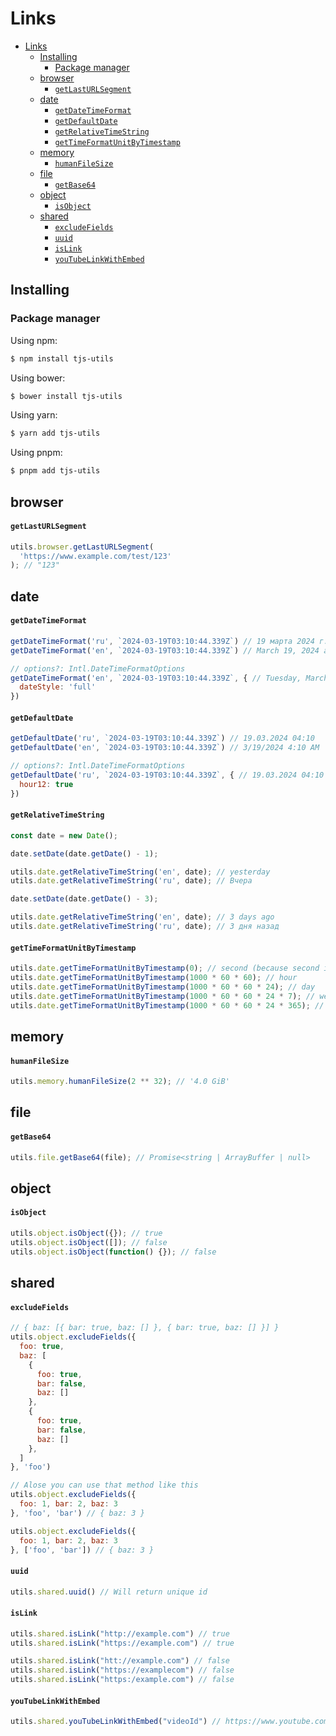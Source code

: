 # Links

- [Links](#links)
  - [Installing](#installing)
    - [Package manager](#package-manager)
  - [browser](#browser)
      - [`getLastURLSegment`](#getlasturlsegment)
  - [date](#date)
      - [`getDateTimeFormat`](#getdatetimeformat)
      - [`getDefaultDate`](#getdefaultdate)
      - [`getRelativeTimeString`](#getrelativetimestring)
      - [`getTimeFormatUnitByTimestamp`](#gettimeformatunitbytimestamp)
  - [memory](#memory)
      - [`humanFileSize`](#humanfilesize)
  - [file](#file)
      - [`getBase64`](#getbase64)
  - [object](#object)
      - [`isObject`](#isobject)
  - [shared](#shared)
      - [`excludeFields`](#excludefields)
      - [`uuid`](#uuid)
      - [`isLink`](#islink)
      - [`youTubeLinkWithEmbed`](#youtubelinkwithembed)

## Installing

### Package manager

Using npm:

```bash
$ npm install tjs-utils
```

Using bower:

```bash
$ bower install tjs-utils
```

Using yarn:

```bash
$ yarn add tjs-utils
```

Using pnpm:

```bash
$ pnpm add tjs-utils
```

## browser

#### `getLastURLSegment`

```js
utils.browser.getLastURLSegment(
  'https://www.example.com/test/123'
); // "123"
```

## date

#### `getDateTimeFormat`

```js
getDateTimeFormat('ru', `2024-03-19T03:10:44.339Z`) // 19 марта 2024 г. в 04:10
getDateTimeFormat('en', `2024-03-19T03:10:44.339Z`) // March 19, 2024 at 4:10 AM

// options?: Intl.DateTimeFormatOptions
getDateTimeFormat('en', `2024-03-19T03:10:44.339Z`, { // Tuesday, March 19, 2024 at 4:10 AM
  dateStyle: 'full'
})
```

#### `getDefaultDate`

```js
getDefaultDate('ru', `2024-03-19T03:10:44.339Z`) // 19.03.2024 04:10
getDefaultDate('en', `2024-03-19T03:10:44.339Z`) // 3/19/2024 4:10 AM

// options?: Intl.DateTimeFormatOptions
getDefaultDate('ru', `2024-03-19T03:10:44.339Z`, { // 19.03.2024 04:10 AM
  hour12: true
})
```

#### `getRelativeTimeString`

```js
const date = new Date();
```

```js
date.setDate(date.getDate() - 1);

utils.date.getRelativeTimeString('en', date); // yesterday
utils.date.getRelativeTimeString('ru', date); // Вчера
```

```js
date.setDate(date.getDate() - 3);

utils.date.getRelativeTimeString('en', date); // 3 days ago
utils.date.getRelativeTimeString('ru', date); // 3 дня назад
```

#### `getTimeFormatUnitByTimestamp`

```js
utils.date.getTimeFormatUnitByTimestamp(0); // second (because second is minimum value)
utils.date.getTimeFormatUnitByTimestamp(1000 * 60 * 60); // hour
utils.date.getTimeFormatUnitByTimestamp(1000 * 60 * 60 * 24); // day
utils.date.getTimeFormatUnitByTimestamp(1000 * 60 * 60 * 24 * 7); // week
utils.date.getTimeFormatUnitByTimestamp(1000 * 60 * 60 * 24 * 365); // year
```

## memory

#### `humanFileSize`

```js
utils.memory.humanFileSize(2 ** 32); // '4.0 GiB'
```

## file

#### `getBase64`

```js
utils.file.getBase64(file); // Promise<string | ArrayBuffer | null>
```

## object

#### `isObject`

```js
utils.object.isObject({}); // true
utils.object.isObject([]); // false
utils.object.isObject(function() {}); // false
```

## shared

#### `excludeFields`

```js
// { baz: [{ bar: true, baz: [] }, { bar: true, baz: [] }] }
utils.object.excludeFields({
  foo: true,
  baz: [
    {
      foo: true,
      bar: false,
      baz: []
    },
    {
      foo: true,
      bar: false,
      baz: []
    },
  ]
}, 'foo')

// Alose you can use that method like this
utils.object.excludeFields({
  foo: 1, bar: 2, baz: 3
}, 'foo', 'bar') // { baz: 3 }

utils.object.excludeFields({
  foo: 1, bar: 2, baz: 3
}, ['foo', 'bar']) // { baz: 3 }
```

#### `uuid`

```js
utils.shared.uuid() // Will return unique id
```

#### `isLink`

```js
utils.shared.isLink("http://example.com") // true
utils.shared.isLink("https://example.com") // true

utils.shared.isLink("htt://example.com") // false
utils.shared.isLink("https://examplecom") // false
utils.shared.isLink("https:/example.com") // false
```

#### `youTubeLinkWithEmbed`

```js
utils.shared.youTubeLinkWithEmbed("videoId") // https://www.youtube.com/embed/${videoId}?si=MwpzP3N4aPMNGFri
```